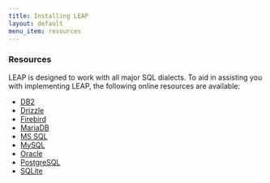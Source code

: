 ```yaml
---
title: Installing LEAP
layout: default
menu_item: resources
---
```


### Resources

LEAP is designed to work with all major SQL dialects. To aid in assisting you with implementing LEAP, the following online resources are available:

<ul>
	        <li><a href="http://publib.boulder.ibm.com/infocenter/db2luw/v8/index.jsp">DB2</a></li>
			<li><a href="http://www.drizzle.org/">Drizzle</a></li>
			<li><a href="http://www.firebirdsql.org/">Firebird</a></li>
			<li><a href="http://mariadb.org/">MariaDB</a></li>
			<li><a href="http://www.microsoft.com/sqlserver/en/us/default.aspx">MS SQL</a></li>
			<li><a href="http://www.mysql.com/">MySQL</a></li>
			<li><a href="http://www.oracle.com/technetwork/developer-tools/sql-developer/overview/index.html">Oracle</a></li>
			<li><a href="http://www.postgresql.org/">PostgreSQL</a></li>
			<li><a href="http://www.sqlite.org/">SQLite</a></li>
		</ul>